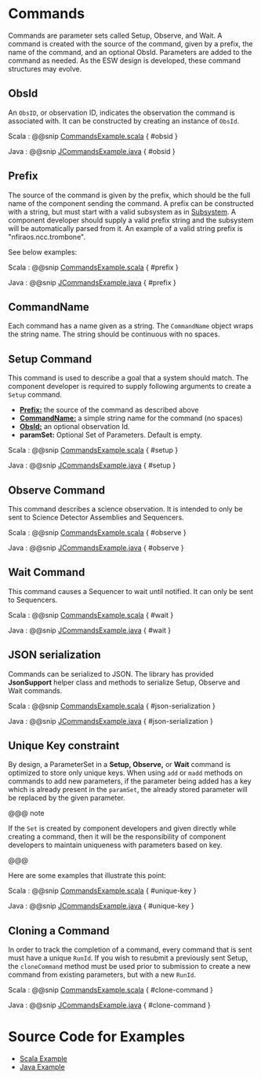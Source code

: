 # Commands

Commands are parameter sets called Setup, Observe, and Wait. A command is created with the source of the command, 
given by a prefix, the name of the command, and an optional ObsId. Parameters are added to the command as needed.
As the ESW design is developed, these command structures may evolve.

## ObsId

An `ObsID`, or observation ID, indicates the observation the command is associated with. 
It can be constructed by creating an instance of `ObsId`. 

Scala
:   @@snip [CommandsExample.scala](../../../../examples/src/test/scala/example/params/CommandsExample.scala) { #obsid }

Java
:   @@snip [JCommandsExample.java](../../../../examples/src/test/java/example/params/JCommandsExample.java) { #obsid }

## Prefix

The source of the command is given by the prefix, which should be the full name of the component sending the command.
A prefix can be constructed with a string, but must start with a valid subsystem as in [Subsystem](subsystem.html).
A component developer should supply a valid prefix string and the subsystem will be automatically parsed from it.
An example of a valid string prefix is "nfiraos.ncc.trombone".

See below examples:

Scala
:   @@snip [CommandsExample.scala](../../../../examples/src/test/scala/example/params/CommandsExample.scala) { #prefix }

Java
:   @@snip [JCommandsExample.java](../../../../examples/src/test/java/example/params/JCommandsExample.java) { #prefix }

## CommandName

Each command has a name given as a string. The `CommandName` object wraps the string name. The string should be
continuous with no spaces.

## Setup Command

This command is used to describe a goal that a system should match. The component developer is required to supply 
following arguments to create a `Setup` command.

 
 * **[Prefix:](commands.html#Prefix)** the source of the command as described above 
 * **[CommandName:](commands.html#CommandName)** a simple string name for the command (no spaces)
 * **[ObsId:](commands.html#ObsId)**  an optional observation Id.
 * **paramSet:** Optional Set of Parameters. Default is empty.
 
Scala
:   @@snip [CommandsExample.scala](../../../../examples/src/test/scala/example/params/CommandsExample.scala) { #setup }

Java
:   @@snip [JCommandsExample.java](../../../../examples/src/test/java/example/params/JCommandsExample.java) { #setup }
 
 
## Observe Command

This command describes a science observation. It is intended to only be sent to Science Detector Assemblies and Sequencers.

Scala
:   @@snip [CommandsExample.scala](../../../../examples/src/test/scala/example/params/CommandsExample.scala) { #observe }

Java
:   @@snip [JCommandsExample.java](../../../../examples/src/test/java/example/params/JCommandsExample.java) { #observe }

## Wait Command

This command causes a Sequencer to wait until notified.  It can only be sent to Sequencers.

Scala
:   @@snip [CommandsExample.scala](../../../../examples/src/test/scala/example/params/CommandsExample.scala) { #wait }

Java
:   @@snip [JCommandsExample.java](../../../../examples/src/test/java/example/params/JCommandsExample.java) { #wait }

## JSON serialization
Commands can be serialized to JSON. The library has provided **JsonSupport** helper class and methods to serialize Setup, Observe and Wait commands.

Scala
:   @@snip [CommandsExample.scala](../../../../examples/src/test/scala/example/params/CommandsExample.scala) { #json-serialization }

Java
:   @@snip [JCommandsExample.java](../../../../examples/src/test/java/example/params/JCommandsExample.java) { #json-serialization }

## Unique Key constraint

By design, a ParameterSet in a **Setup, Observe,** or **Wait** command is optimized to store only unique keys. 
When using `add` or `madd` methods on commands to add new parameters, if the parameter being added has a key which is already present in the `paramSet`,
the already stored parameter will be replaced by the given parameter. 
 
@@@ note

If the `Set` is created by component developers and given directly while creating a command, then it will be the responsibility of component developers to maintain uniqueness with
parameters based on key.

@@@ 

Here are some examples that illustrate this point:

Scala
:   @@snip [CommandsExample.scala](../../../../examples/src/test/scala/example/params/CommandsExample.scala) { #unique-key }

Java
:   @@snip [JCommandsExample.java](../../../../examples/src/test/java/example/params/JCommandsExample.java) { #unique-key }

## Cloning a Command

In order to track the completion of a command, every command that is sent must have a unique `RunId`.
If you wish to resubmit a previously sent Setup, the `cloneCommand` method must be used prior to submission
to create a new command from existing parameters, but with a new `RunId`.

Scala
:   @@snip [CommandsExample.scala](../../../../examples/src/test/scala/example/params/CommandsExample.scala) { #clone-command }

Java
:   @@snip [JCommandsExample.java](../../../../examples/src/test/java/example/params/JCommandsExample.java) { #clone-command }


# Source Code for Examples

* [Scala Example]($github.base_url$/examples/src/test/scala/example/params/CommandsExample.scala)
* [Java Example]($github.base_url$/examples/src/test/java/example/params/JCommandsExample.java)